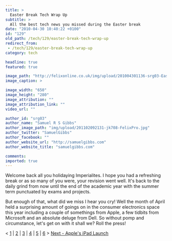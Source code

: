 ```yaml
---
title: >
  Easter Break Tech Wrap Up
subtitle: >
  All the best tech news you missed during the Easter break
date: "2010-04-30 10:40:22 +0100"
id: "129"
old_path: /tech/129/easter-break-tech-wrap-up
redirect_from:
 - /tech/129/easter-break-tech-wrap-up
category: tech

headline: true
featured: true

image_path: "http://felixonline.co.uk/img/upload/201004301136-srg03-EasterBr.jpg"
image_caption: >

image_width: "650"
image_height: "280"
image_attribution: ""
image_attribution_link: ""
video_url: ""

author_id: "srg03"
author_name: "Samuel R S Gibbs"
author_image_path: "img/upload/201102092131-jk708-FelixPro.jpg"
author_twitter: "SamuelGibbs"
author_facebook: ""
author_website_url: "http://samuelgibbs.com"
author_website_title: "samuelgibbs.com"

comments:
imported: true
---
```


Welcome back all you holidaying Imperialites. I hope you had a refreshing break or as so many of you were, your revision went well. It's back to the daily grind from now until the end of the academic year with the summer term punctuated by exams and projects.

But enough of that, what did we miss I hear you cry! Well the month of April held a surprising amount of goings on in the consumer electronics space this year including a couple of somethings from Apple, a few tidbits from Microsoft and an absolute deluge from Dell. So without pomp and circumstance, let's get on with it shall we? Roll the press!

< [1](http://felixonline.co.uk/?article=129) | [2](http://felixonline.co.uk/?article=130) | [3](http://felixonline.co.uk/?article=131) | [4](http://felixonline.co.uk/?article=132) | [5](http://felixonline.co.uk/?article=133) | [6](http://felixonline.co.uk/?article=134) > [Next - Apple's iPad Launch](http://felixonline.co.uk/?article=130)
